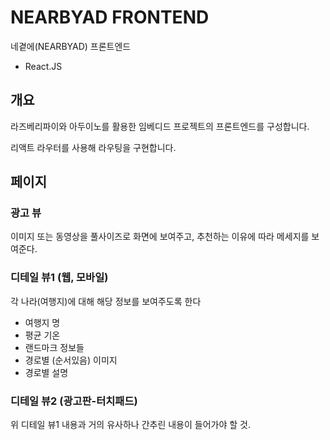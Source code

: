 # NEARBYAD FRONTEND

네곁에(NEARBYAD) 프론트엔드

- React.JS

## 개요

라즈베리파이와 아두이노를 활용한 임베디드 프로젝트의 프론트엔드를 구성합니다.

리액트 라우터를 사용해 라우팅을 구현합니다.

## 페이지

### 광고 뷰

이미지 또는 동영상을 풀사이즈로 화면에 보여주고, 추천하는 이유에 따라 메세지를 보여준다.

### 디테일 뷰1 (웹, 모바일)

각 나라(여행지)에 대해 해당 정보를 보여주도록 한다

- 여행지 명
- 평균 기온
- 랜드마크 정보들
- 경로별 (순서있음) 이미지
- 경로별 설명

### 디테일 뷰2 (광고판-터치패드)

위 디테일 뷰1 내용과 거의 유사하나 간추린 내용이 들어가야 할 것.
